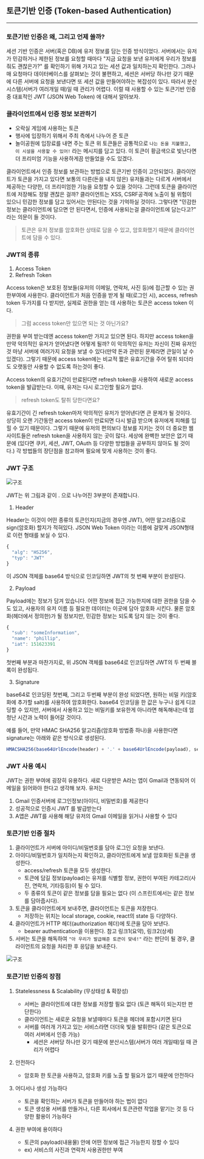 ## 토큰기반 인증 (Token-based Authentication)
--- 

### 토큰기반 인증은 왜, 그리고 언제 쓸까?
세션 기반 인증은 서버(혹은 DB)에 유저 정보를 담는 인증 방식이었다. 서버에서는 유저가 민감하거나 제한된 정보를 요청할 때마다 "지금 요청을 보낸 유저에게 우리가 정보를 줘도 괜찮은가?" 를 확인하기 위해 가지고 있는 세션 값과 일치하는지 확인한다. 그러나 매 요청마다 데이터베이스를 살펴보는 것이 불편하고, 세션은 서버당 하나만 갖기 때문에 다른 서버에 요청을 보낸다면 또 세션 값을 만들어야하는 복잡성이 있다. 따라서 분산시스템(서버가 여러개일 때)일 때 관리가 어렵다. 이럴 때 사용할 수 있는 토큰기반 인증 중 대표적인 JWT (JSON Web Token) 에 대해서 알아보자.

### 클라이언트에서 인증 정보 보관하기
+ 오락실 게임에 사용하는 토큰
+ 행사에 입장하기 위해서 주최 측에서 나누어 준 토큰
+ 놀이공원에 입장료를 내면 주는 토큰
위 토큰들은 공통적으로 `나는 돈을 지불했고, 이 시설을 사용할 수 있어!` 라는 메시지를 담고 있다. 이 토큰이 황금색으로 빛난다면 더 프리미엄 기능을 사용하게끔 만들었을 수도 있겠다.

클라이언트에서 인증 정보를 보관하는 방법으로 토큰기반 인증이 고안되었다. 클라이언트가 토큰을 가지고 있다면 보통의 다른(돈을 내지 않은) 유저들과는 다르게 서버에서 제공하는 다양한, 더 프리미엄한 기능을 요청할 수 있을 것이다. 그런데 토큰을 클라이언트에 저장해도 정말 괜찮은 걸까? 클라이언트는 XSS, CSRF공격에 노출이 될 위험이 있으니 민감한 정보를 담고 있어서는 안된다는 것을 기억하실 것이다. 그렇다면 "민감한 정보는 클라이언트에 담으면 안 된다면서, 인증에 사용되는걸 클라이언트에 담는다고?" 라는 의문이 들 것이다.

> 토큰은 유저 정보를 암호화한 상태로 담을 수 있고, 암호화했기 때문에 클라이언트에 담을 수 있다.

### JWT의 종류
1. Access Token
2. Refresh Token

Access token은 보호된 정보들(유저의 이메일, 연락처, 사진 등)에 접근할 수 있는 권한부여에 사용한다. 클라이언트가 처음 인증을 받게 될 때(로그인 시), access, refresh token 두가지를 다 받지만, 실제로 권한을 얻는 데 사용하는 토큰은 access token 이다.

> 그럼 access token만 있으면 되는 것 아닌가요?

권한을 부여 받는데엔 access token만 가지고 있으면 된다. 하지만 access token을 만약 악의적인 유저가 얻어냈다면 어떻게 될까? 이 악의적인 유저는 자신이 진짜 유저인것 마냥 서버에 여러가지 요청을 보낼 수 있다(만약 돈과 관련된 문제라면 큰일이 날 수 있겠다). 그렇기 때문에 access token에는 비교적 짧은 유효기간을 주어 탈취 되더라도 오랫동안 사용할 수 없도록 하는것이 좋다.

Access token의 유효기간이 만료된다면 refresh token을 사용하여 새로운 access token을 발급받는다. 이때, 유저는 다시 로그인할 필요가 없다.

> refresh token도 탈취 당한다면요?

유효기간이 긴 refresh token마저 악의적인 유저가 얻어낸다면 큰 문제가 될 것이다. 상당히 오랜 기간동안 access token이 만료되면 다시 발급 받으며 유저에게 피해를 입힐 수 있기 때문이다. 그렇기 때문에 유저의 편의보다 정보를 지키는 것이 더 중요한 웹사이트들은 refresh token을 사용하지 않는 곳이 많다. 세상에 완벽한 보안은 없기 때문에 (있다면 쿠키, 세션, JWT, OAuth 등 다양한 방법들을 공부하지 않아도 될 것이다.) 각 방법들의 장단점을 참고하며 필요에 맞게 사용하는 것이 좋다.

### JWT 구조
![구조](../img/JWT구조.png)

JWT는 위 그림과 같이 . 으로 나누어진 3부분이 존재합니다.

1. Header

Header는 이것이 어떤 종류의 토큰인지(지금의 경우엔 JWT), 어떤 알고리즘으로 sign(암호화) 할지가 적혀있다. JSON Web Token 이라는 이름에 걸맞게 JSON형태로 이런 형태를 보실 수 있다.
```js
{
  "alg": "HS256",
  "typ": "JWT"
}
```
이 JSON 객체를 base64 방식으로 인코딩하면 JWT의 첫 번째 부분이 완성된다.

2. Payload

Payload에는 정보가 담겨 있습니다. 어떤 정보에 접근 가능한지에 대한 권한을 담을 수도 있고, 사용자의 유저 이름 등 필요한 데이터는 이곳에 담아 암호화 시킨다. 물론 암호화(헤더에서 정의한)가 될 정보지만, 민감한 정보는 되도록 담지 않는 것이 좋다.
```js
{
  "sub": "someInformation",
  "name": "phillip",
  "iat": 151623391
}
```
첫번째 부분과 마찬가지로, 위 JSON 객체를 base64로 인코딩하면 JWT의 두 번째 블록이 완성됩다.

3. Signature

base64로 인코딩된 첫번째, 그리고 두번째 부분이 완성 되었다면, 원하는 비밀 키(암호화에 추가할 salt)를 사용하여 암호화한다. base64 인코딩을 한 값은 누구나 쉽게 디코딩할 수 있지만, 서버에서 사용하고 있는 비밀키를 보유한게 아니라면 해독해내는데 엄청난 시간과 노력이 들어갈 것이다.

예를 들어, 만약 HMAC SHA256 알고리즘(암호화 방법중 하나)을 사용한다면 signature는 아래와 같은 방식으로 생성된다.
```js
HMACSHA256(base64UrlEncode(header) + '.' + base64UrlEncode(payload), secret);
```

### JWT 사용 예시
JWT는 권한 부여에 굉장히 유용하다. 새로 다운받은 A라는 앱이 Gmail과 연동되어 이메일을 읽어와야 한다고 생각해 보자. 유저는

1. Gmail 인증서버에 로그인정보(아이디, 비밀번호)를 제공한다
2. 성공적으로 인증시 JWT 를 발급받는다
3. A앱은 JWT를 사용해 해당 유저의 Gmail 이메일을 읽거나 사용할 수 있다


### 토큰기반 인증 절차
1. 클라이언트가 서버에 아이디/비밀번호를 담아 로그인 요청을 보낸다.
2. 아이디/비밀번호가 일치하는지 확인하고, 클라이언트에게 보낼 암호화된 토큰을 생성한다.
    - access/refresh 토큰을 모두 생성한다.
    - 토큰에 담길 정보(payload)는 유저를 식별할 정보, 권한이 부여된 카테고리(사진, 연락처, 기타등등)이 될 수 있다.
    - 두 종류의 토큰이 같은 정보를 담을 필요는 없다 (이 스프린트에서는 같은 정보를 담아줍시다).
3. 토큰을 클라이언트에게 보내주면, 클라이언트는 토큰을 저장한다.
    - 저장하는 위치는 local storage, cookie, react의 state 등 다양하다.
4. 클라이언트가 HTTP 헤더(authorization 헤더)에 토큰을 담아 보낸다.
    - bearer authentication을 이용한다. 참고 링크1(요약), 링크2(상세)
5. 서버는 토큰을 해독하여 `"아 우리가 발급해준 토큰이 맞네!"` 라는 판단이 될 경우, 클라이언트의 요청을 처리한 후 응답을 보내준다.


![구조](../img/JWT인증절차.jpeg)

### 토큰기반 인증의 장점
1. Statelessness & Scalability (무상태성 & 확장성)
    - 서버는 클라이언트에 대한 정보를 저장할 필요 없다 (토큰 해독이 되는지만 판단한다)
    - 클라이언트는 새로운 요청을 보낼때마다 토큰을 헤더에 포함시키면 된다
    - 서버를 여러개 가지고 있는 서비스라면 더더욱 빛을 발휘한다 (같은 토큰으로 여러 서버에서 인증 가능)
      - 세션은 서버당 하나만 갖기 때문에 분산시스템(서버가 여러 개일때)일 때 관리가 어렵다

2. 안전하다
    - 암호화 한 토큰을 사용하고, 암호화 키를 노출 할 필요가 없기 때문에 안전하다
3. 어디서나 생성 가능하다
    - 토큰을 확인하는 서버가 토큰을 만들어야 하는 법이 없다
    - 토큰 생성용 서버를 만들거나, 다른 회사에서 토큰관련 작업을 맡기는 것 등 다양한 활용이 가능하다
4. 권한 부여에 용이하다
    - 토큰의 payload(내용물) 안에 어떤 정보에 접근 가능한지 정할 수 있다
     - ex) 서비스의 사진과 연락처 사용권한만 부여

